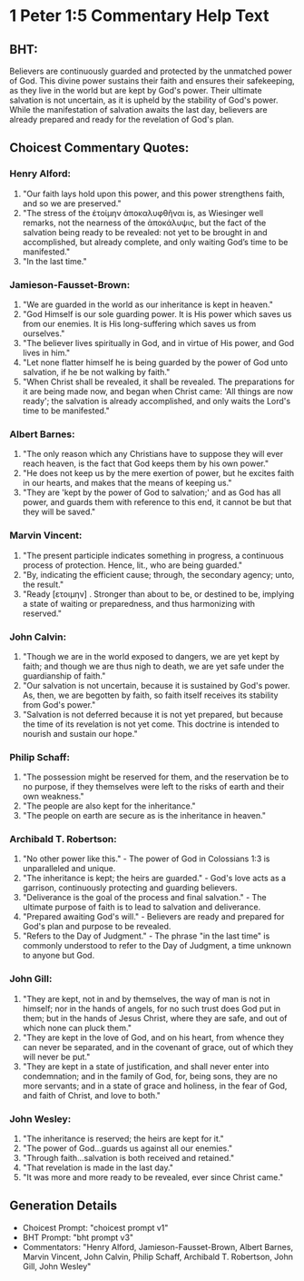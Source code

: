 # 1 Peter 1:5 Commentary Help Text

## BHT:
Believers are continuously guarded and protected by the unmatched power of God. This divine power sustains their faith and ensures their safekeeping, as they live in the world but are kept by God's power. Their ultimate salvation is not uncertain, as it is upheld by the stability of God's power. While the manifestation of salvation awaits the last day, believers are already prepared and ready for the revelation of God's plan.

## Choicest Commentary Quotes:
### Henry Alford:
1. "Our faith lays hold upon this power, and this power strengthens faith, and so we are preserved." 
2. "The stress of the ἑτοίμην ἀποκαλυφθῆναι is, as Wiesinger well remarks, not the nearness of the ἀποκάλυψις, but the fact of the salvation being ready to be revealed: not yet to be brought in and accomplished, but already complete, and only waiting God’s time to be manifested."
3. "In the last time."

### Jamieson-Fausset-Brown:
1. "We are guarded in the world as our inheritance is kept in heaven."
2. "God Himself is our sole guarding power. It is His power which saves us from our enemies. It is His long-suffering which saves us from ourselves."
3. "The believer lives spiritually in God, and in virtue of His power, and God lives in him."
4. "Let none flatter himself he is being guarded by the power of God unto salvation, if he be not walking by faith."
5. "When Christ shall be revealed, it shall be revealed. The preparations for it are being made now, and began when Christ came: 'All things are now ready'; the salvation is already accomplished, and only waits the Lord's time to be manifested."

### Albert Barnes:
1. "The only reason which any Christians have to suppose they will ever reach heaven, is the fact that God keeps them by his own power."
2. "He does not keep us by the mere exertion of power, but he excites faith in our hearts, and makes that the means of keeping us."
3. "They are 'kept by the power of God to salvation;' and as God has all power, and guards them with reference to this end, it cannot be but that they will be saved."

### Marvin Vincent:
1. "The present participle indicates something in progress, a continuous process of protection. Hence, lit., who are being guarded."
2. "By, indicating the efficient cause; through, the secondary agency; unto, the result."
3. "Ready [ετοιμην] . Stronger than about to be, or destined to be, implying a state of waiting or preparedness, and thus harmonizing with reserved."

### John Calvin:
1. "Though we are in the world exposed to dangers, we are yet kept by faith; and though we are thus nigh to death, we are yet safe under the guardianship of faith."
2. "Our salvation is not uncertain, because it is sustained by God's power. As, then, we are begotten by faith, so faith itself receives its stability from God's power."
3. "Salvation is not deferred because it is not yet prepared, but because the time of its revelation is not yet come. This doctrine is intended to nourish and sustain our hope."

### Philip Schaff:
1. "The possession might be reserved for them, and the reservation be to no purpose, if they themselves were left to the risks of earth and their own weakness."
2. "The people are also kept for the inheritance."
3. "The people on earth are secure as is the inheritance in heaven."

### Archibald T. Robertson:
1. "No other power like this." - The power of God in Colossians 1:3 is unparalleled and unique.
2. "The inheritance is kept; the heirs are guarded." - God's love acts as a garrison, continuously protecting and guarding believers.
3. "Deliverance is the goal of the process and final salvation." - The ultimate purpose of faith is to lead to salvation and deliverance.
4. "Prepared awaiting God's will." - Believers are ready and prepared for God's plan and purpose to be revealed.
5. "Refers to the Day of Judgment." - The phrase "in the last time" is commonly understood to refer to the Day of Judgment, a time unknown to anyone but God.

### John Gill:
1. "They are kept, not in and by themselves, the way of man is not in himself; nor in the hands of angels, for no such trust does God put in them; but in the hands of Jesus Christ, where they are safe, and out of which none can pluck them."
2. "They are kept in the love of God, and on his heart, from whence they can never be separated, and in the covenant of grace, out of which they will never be put."
3. "They are kept in a state of justification, and shall never enter into condemnation; and in the family of God, for, being sons, they are no more servants; and in a state of grace and holiness, in the fear of God, and faith of Christ, and love to both."

### John Wesley:
1. "The inheritance is reserved; the heirs are kept for it."
2. "The power of God...guards us against all our enemies."
3. "Through faith...salvation is both received and retained."
4. "That revelation is made in the last day."
5. "It was more and more ready to be revealed, ever since Christ came."


## Generation Details
- Choicest Prompt: "choicest prompt v1"
- BHT Prompt: "bht prompt v3"
- Commentators: "Henry Alford, Jamieson-Fausset-Brown, Albert Barnes, Marvin Vincent, John Calvin, Philip Schaff, Archibald T. Robertson, John Gill, John Wesley"
